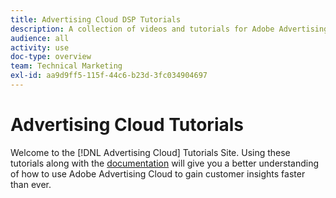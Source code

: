```yaml
---
title: Advertising Cloud DSP Tutorials
description: A collection of videos and tutorials for Adobe Advertising Cloud.
audience: all
activity: use
doc-type: overview
team: Technical Marketing
exl-id: aa9d9ff5-115f-44c6-b23d-3fc034904697
---
```

# Advertising Cloud Tutorials

Welcome to the [!DNL Advertising Cloud] Tutorials Site. Using these tutorials along with the [documentation](https://helpx.adobe.com/support/advertising-cloud.html) will give you a better understanding of how to use Adobe Advertising Cloud to gain customer insights faster than ever.

<!--
See other -learn tutorials landing pages to get ideas for additional content
-->
